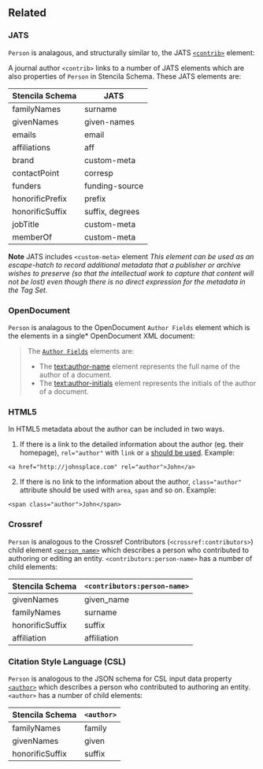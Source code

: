 ## Related

### JATS

`Person` is analagous, and structurally similar to, the JATS
[`<contrib>`](https://jats.nlm.nih.gov/archiving/tag-library/1.1/element/contrib.html) element:

A journal author `<contrib>` links to a number of JATS elements which
are also properties of `Person` in Stencila Schema. These JATS elements are:

| Stencila Schema | JATS            |
| --------------- | --------------- |
| familyNames     | surname         |
| givenNames      | given-names     |
| emails          | email           |
| affiliations    | aff             |
| brand           | custom-meta     |
| contactPoint    | corresp         |
| funders         | funding-source  |
| honorificPrefix | prefix          |
| honorificSuffix | suffix, degrees |
| jobTitle        | custom-meta     |
| memberOf        | custom-meta     |

**Note** JATS includes `<custom-meta>` element
_This element can be used as an escape-hatch to record additional metadata that a publisher or archive wishes to preserve (so that the intellectual work to capture that content will not be lost) even though there is no direct expression for the metadata in the Tag Set._

### OpenDocument

`Person` is analagous to the OpenDocument `Author Fields` element which is the elements in a single\* OpenDocument XML document:

> The [`Author Fields`](http://docs.oasis-open.org/office/v1.2/os/OpenDocument-v1.2-os-part1.html#__RefHeading__1415310_253892949) elements are:
>
> - The <text:author-name> element represents the full name of the author of a document.
> - The <text:author-initials> element represents the initials of the author of a document.

### HTML5

In HTML5 metadata about the author can be included in two ways.

1. If there is a link to the detailed information about the author (eg. their homepage), `rel="author"` with `link` or `a` [should be used](https://html.spec.whatwg.org/multipage/links.html#link-type-author).
   Example:

```
<a href="http://johnsplace.com" rel="author">John</a>
```

2. If there is no link to the information about the author, `class="author"` attribute should be used with `area`, `span` and so on.
   Example:

```
<span class="author">John</span>
```

### Crossref

`Person` is analogous to the Crossref Contributors (`<crossref:contributors>`) child element
[`<person_name>`](https://data.crossref.org/reports/help/schema_doc/4.4.0/relations_xsd.html#http___www.crossref.org_relations.xsd_person_name) which describes a person who contributed to authoring or editing an entity. `<contributors:person-name>` has a number of child elements:

| Stencila Schema | `<contributors:person-name>` |
| --------------- | ---------------------------- |
| givenNames      | given_name                   |
| familyNames     | surname                      |
| honorificSuffix | suffix                       |
| affiliation     | affiliation                  |

### Citation Style Language (CSL)

`Person` is analogous to the JSON schema for CSL input data property [`<author>`](https://raw.githubusercontent.com/citation-style-language/schema/master/csl-data.json) which describes a person who contributed to authoring an entity. `<author>` has a number of child elements:

| Stencila Schema | `<author>` |
| --------------- | ---------- |
| familyNames     | family     |
| givenNames      | given      |
| honorificSuffix | suffix     |

